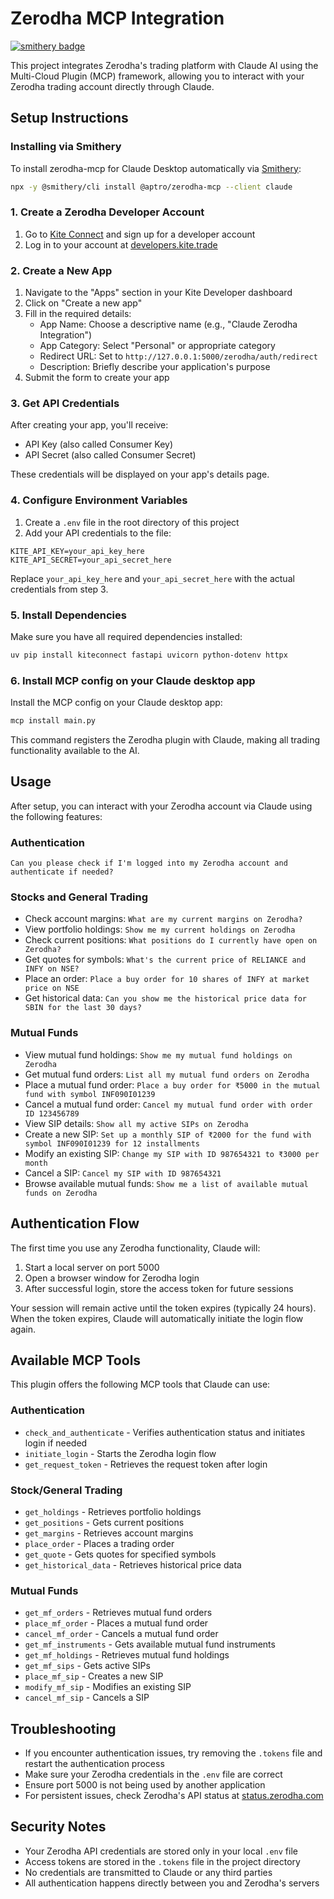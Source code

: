 # Zerodha MCP Integration
[![smithery badge](https://smithery.ai/badge/@aptro/zerodha-mcp)](https://smithery.ai/server/@aptro/zerodha-mcp)

This project integrates Zerodha's trading platform with Claude AI using the Multi-Cloud Plugin (MCP) framework, allowing you to interact with your Zerodha trading account directly through Claude.

## Setup Instructions

### Installing via Smithery

To install zerodha-mcp for Claude Desktop automatically via [Smithery](https://smithery.ai/server/@aptro/zerodha-mcp):

```bash
npx -y @smithery/cli install @aptro/zerodha-mcp --client claude
```

### 1. Create a Zerodha Developer Account

1. Go to [Kite Connect](https://developers.kite.trade/) and sign up for a developer account
2. Log in to your account at [developers.kite.trade](https://developers.kite.trade/)

### 2. Create a New App

1. Navigate to the "Apps" section in your Kite Developer dashboard
2. Click on "Create a new app"
3. Fill in the required details:
   - App Name: Choose a descriptive name (e.g., "Claude Zerodha Integration")
   - App Category: Select "Personal" or appropriate category
   - Redirect URL: Set to `http://127.0.0.1:5000/zerodha/auth/redirect`
   - Description: Briefly describe your application's purpose
4. Submit the form to create your app

### 3. Get API Credentials

After creating your app, you'll receive:
- API Key (also called Consumer Key)
- API Secret (also called Consumer Secret)

These credentials will be displayed on your app's details page.

### 4. Configure Environment Variables

1. Create a `.env` file in the root directory of this project
2. Add your API credentials to the file:

```
KITE_API_KEY=your_api_key_here
KITE_API_SECRET=your_api_secret_here
```

Replace `your_api_key_here` and `your_api_secret_here` with the actual credentials from step 3.

### 5. Install Dependencies

Make sure you have all required dependencies installed:

```bash
uv pip install kiteconnect fastapi uvicorn python-dotenv httpx
```

### 6. Install MCP config on your Claude desktop app

Install the MCP config on your Claude desktop app:

```bash
mcp install main.py
```

This command registers the Zerodha plugin with Claude, making all trading functionality available to the AI.

## Usage

After setup, you can interact with your Zerodha account via Claude using the following features:

### Authentication

```
Can you please check if I'm logged into my Zerodha account and authenticate if needed?
```

### Stocks and General Trading

- Check account margins: `What are my current margins on Zerodha?`
- View portfolio holdings: `Show me my current holdings on Zerodha`
- Check current positions: `What positions do I currently have open on Zerodha?`
- Get quotes for symbols: `What's the current price of RELIANCE and INFY on NSE?`
- Place an order: `Place a buy order for 10 shares of INFY at market price on NSE`
- Get historical data: `Can you show me the historical price data for SBIN for the last 30 days?`

### Mutual Funds

- View mutual fund holdings: `Show me my mutual fund holdings on Zerodha`
- Get mutual fund orders: `List all my mutual fund orders on Zerodha`
- Place a mutual fund order: `Place a buy order for ₹5000 in the mutual fund with symbol INF090I01239`
- Cancel a mutual fund order: `Cancel my mutual fund order with order ID 123456789`
- View SIP details: `Show all my active SIPs on Zerodha`
- Create a new SIP: `Set up a monthly SIP of ₹2000 for the fund with symbol INF090I01239 for 12 installments`
- Modify an existing SIP: `Change my SIP with ID 987654321 to ₹3000 per month`
- Cancel a SIP: `Cancel my SIP with ID 987654321`
- Browse available mutual funds: `Show me a list of available mutual funds on Zerodha`

## Authentication Flow

The first time you use any Zerodha functionality, Claude will:
1. Start a local server on port 5000
2. Open a browser window for Zerodha login
3. After successful login, store the access token for future sessions

Your session will remain active until the token expires (typically 24 hours). When the token expires, Claude will automatically initiate the login flow again.

## Available MCP Tools

This plugin offers the following MCP tools that Claude can use:

### Authentication
- `check_and_authenticate` - Verifies authentication status and initiates login if needed
- `initiate_login` - Starts the Zerodha login flow
- `get_request_token` - Retrieves the request token after login

### Stock/General Trading
- `get_holdings` - Retrieves portfolio holdings
- `get_positions` - Gets current positions
- `get_margins` - Retrieves account margins
- `place_order` - Places a trading order
- `get_quote` - Gets quotes for specified symbols
- `get_historical_data` - Retrieves historical price data

### Mutual Funds
- `get_mf_orders` - Retrieves mutual fund orders
- `place_mf_order` - Places a mutual fund order
- `cancel_mf_order` - Cancels a mutual fund order
- `get_mf_instruments` - Gets available mutual fund instruments
- `get_mf_holdings` - Retrieves mutual fund holdings
- `get_mf_sips` - Gets active SIPs
- `place_mf_sip` - Creates a new SIP
- `modify_mf_sip` - Modifies an existing SIP
- `cancel_mf_sip` - Cancels a SIP

## Troubleshooting

- If you encounter authentication issues, try removing the `.tokens` file and restart the authentication process
- Make sure your Zerodha credentials in the `.env` file are correct
- Ensure port 5000 is not being used by another application
- For persistent issues, check Zerodha's API status at [status.zerodha.com](https://status.zerodha.com)

## Security Notes

- Your Zerodha API credentials are stored only in your local `.env` file
- Access tokens are stored in the `.tokens` file in the project directory
- No credentials are transmitted to Claude or any third parties
- All authentication happens directly between you and Zerodha's servers
